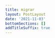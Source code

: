 ```yaml
---
title: migrar
layout: PostLayout
date: '2021-11-03'
bottomSections: []
addTitleSuffix: true
---
```

